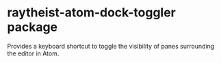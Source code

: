 # raytheist-atom-dock-toggler package

Provides a keyboard shortcut to toggle the visibility of panes surrounding the editor in Atom.
